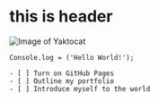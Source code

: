 # this is header
![Image of Yaktocat](https://octodex.github.com/images/yaktocat.png)

```
Console.log = ('Hello World!');
```

```
- [ ] Turn on GitHub Pages
- [ ] Outline my portfolio
- [ ] Introduce myself to the world
```
